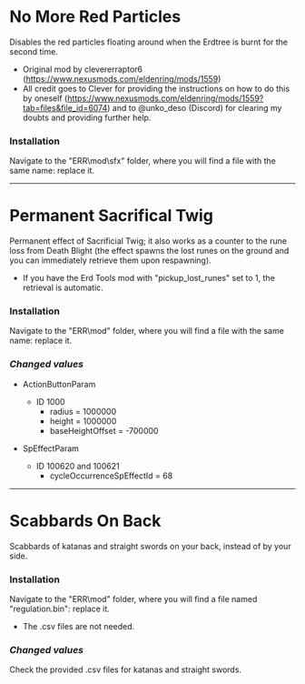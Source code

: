 # No More Red Particles
Disables the red particles floating around when the Erdtree is burnt for the second time.
- Original mod by clevererraptor6 (https://www.nexusmods.com/eldenring/mods/1559)
- All credit goes to Clever for providing the instructions on how to do this by oneself (https://www.nexusmods.com/eldenring/mods/1559?tab=files&file_id=6074) and to @unko_deso (Discord) for clearing my doubts and providing further help.

### Installation
Navigate to the "ERR\mod\sfx" folder, where you will find a file with the same name: replace it.

----------

# Permanent Sacrifical Twig
Permanent effect of Sacrificial Twig; it also works as a counter to the rune loss from Death Blight (the effect spawns the lost runes on the ground and you can immediately retrieve them upon respawning).
- If you have the Erd Tools mod with "pickup_lost_runes" set to 1, the retrieval is automatic.

### Installation
Navigate to the "ERR\mod" folder, where you will find a file with the same name: replace it.

### _Changed values_
- ActionButtonParam
  - ID 1000
    - radius = 1000000
    - height = 1000000
    - baseHeightOffset = -700000

- SpEffectParam
  - ID 100620 and 100621
    - cycleOccurrenceSpEffectId = 68

----------

# Scabbards On Back
Scabbards of katanas and straight swords on your back, instead of by your side.

### Installation
Navigate to the "ERR\mod" folder, where you will find a file named "regulation.bin": replace it.
- The .csv files are not needed.

### _Changed values_
Check the provided .csv files for katanas and straight swords.
